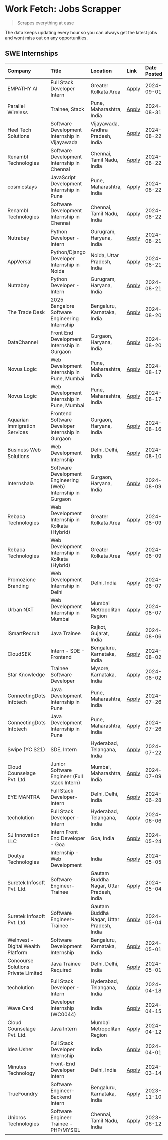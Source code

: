 # Work Fetch: Jobs Scrapper
> Scrapes everything at ease

The data keeps updating every hour so you can always get the latest jobs and wont miss out on any opportunities.

## SWE Internships
<!--START_SECTION:workfetch-->
| Company                             | Title                                                        | Location                                  | Link                                                                                                                                                                                                                                                                               | Date Posted   |
|:------------------------------------|:-------------------------------------------------------------|:------------------------------------------|:-----------------------------------------------------------------------------------------------------------------------------------------------------------------------------------------------------------------------------------------------------------------------------------|:--------------|
| EMPATHY AI                          | Full Stack Developer Intern                                  | Greater Kolkata Area                      | [Apply](https://in.linkedin.com/jobs/view/full-stack-developer-intern-at-empathy-ai-4013427554?position=48&pageNum=0&refId=cBqoE8isLCNPps848pRPbg%3D%3D&trackingId=%2FX8hBb8dohS3kjAr2W%2BLMw%3D%3D&trk=public_jobs_jserp-result_search-card)                                      | 2024-09-01    |
| Parallel Wireless                   | Trainee, Stack                                               | Pune, Maharashtra, India                  | [Apply](https://in.linkedin.com/jobs/view/trainee-stack-at-parallel-wireless-3905689841?position=51&pageNum=0&refId=cBqoE8isLCNPps848pRPbg%3D%3D&trackingId=H5%2BOwOx2fnr0NH4FEtfzuw%3D%3D&trk=public_jobs_jserp-result_search-card)                                               | 2024-08-31    |
| Heel Tech Solutions                 | Software Development Internship in Vijayawada                | Vijayawada, Andhra Pradesh, India         | [Apply](https://in.linkedin.com/jobs/view/software-development-internship-in-vijayawada-at-heel-tech-solutions-4007906692?position=23&pageNum=0&refId=cBqoE8isLCNPps848pRPbg%3D%3D&trackingId=IGO7P5l%2B%2FV%2FUqZa3e%2F7Y1w%3D%3D&trk=public_jobs_jserp-result_search-card)       | 2024-08-22    |
| Renambl Technologies                | Software Development Internship in Chennai                   | Chennai, Tamil Nadu, India                | [Apply](https://in.linkedin.com/jobs/view/software-development-internship-in-chennai-at-renambl-technologies-4007910299?position=34&pageNum=0&refId=cBqoE8isLCNPps848pRPbg%3D%3D&trackingId=F81I4%2BqIFXoo5UlMqY9t9Q%3D%3D&trk=public_jobs_jserp-result_search-card)               | 2024-08-22    |
| cosmicstays                         | JavaScript Development Internship in Pune                    | Pune, Maharashtra, India                  | [Apply](https://in.linkedin.com/jobs/view/javascript-development-internship-in-pune-at-cosmicstays-4007904825?position=42&pageNum=0&refId=cBqoE8isLCNPps848pRPbg%3D%3D&trackingId=L4rzXV%2BAMTnw1j2DEGlamA%3D%3D&trk=public_jobs_jserp-result_search-card)                         | 2024-08-22    |
| Renambl Technologies                | Software Development Internship in Chennai                   | Chennai, Tamil Nadu, India                | [Apply](https://in.linkedin.com/jobs/view/software-development-internship-in-chennai-at-renambl-technologies-4007910299?position=9&pageNum=2&refId=5cBKPrKmhmWOt%2B1kPE6%2B%2BA%3D%3D&trackingId=bo5DUXfNBnhvm%2BbIV7oIKg%3D%3D&trk=public_jobs_jserp-result_search-card)          | 2024-08-22    |
| Nutrabay                            | Python Developer - Intern                                    | Gurugram, Haryana, India                  | [Apply](https://in.linkedin.com/jobs/view/python-developer-intern-at-nutrabay-4003909226?position=28&pageNum=0&refId=cBqoE8isLCNPps848pRPbg%3D%3D&trackingId=%2BM4Qev%2B14ev%2FomiM1SThrg%3D%3D&trk=public_jobs_jserp-result_search-card)                                          | 2024-08-21    |
| AppVersal                           | Python/Django Developer Internship in Noida                  | Noida, Uttar Pradesh, India               | [Apply](https://in.linkedin.com/jobs/view/python-django-developer-internship-in-noida-at-appversal-4005107325?position=59&pageNum=0&refId=cBqoE8isLCNPps848pRPbg%3D%3D&trackingId=H9x6pt3VBq9CKMxL9aNqFA%3D%3D&trk=public_jobs_jserp-result_search-card)                           | 2024-08-21    |
| Nutrabay                            | Python Developer - Intern                                    | Gurugram, Haryana, India                  | [Apply](https://in.linkedin.com/jobs/view/python-developer-intern-at-nutrabay-4003909226?position=3&pageNum=2&refId=5cBKPrKmhmWOt%2B1kPE6%2B%2BA%3D%3D&trackingId=b3DaIPnjtIpzBFw1yrwl9Q%3D%3D&trk=public_jobs_jserp-result_search-card)                                           | 2024-08-21    |
| The Trade Desk                      | 2025 Bangalore Software Engineering Internship               | Bengaluru, Karnataka, India               | [Apply](https://in.linkedin.com/jobs/view/2025-bangalore-software-engineering-internship-at-the-trade-desk-3987456531?position=7&pageNum=0&refId=cBqoE8isLCNPps848pRPbg%3D%3D&trackingId=G0p9bAJxTXkjgThlSaYClQ%3D%3D&trk=public_jobs_jserp-result_search-card)                    | 2024-08-20    |
| DataChannel                         | Front End Development Internship in Gurgaon                  | Gurgaon, Haryana, India                   | [Apply](https://in.linkedin.com/jobs/view/front-end-development-internship-in-gurgaon-at-datachannel-4005999325?position=60&pageNum=0&refId=cBqoE8isLCNPps848pRPbg%3D%3D&trackingId=lyozLfeyEGTW0V0AplLRgw%3D%3D&trk=public_jobs_jserp-result_search-card)                         | 2024-08-20    |
| Novus Logic                         | Web Development Internship in Pune, Mumbai                   | Pune, Maharashtra, India                  | [Apply](https://in.linkedin.com/jobs/view/web-development-internship-in-pune-mumbai-at-novus-logic-4003713081?position=30&pageNum=0&refId=cBqoE8isLCNPps848pRPbg%3D%3D&trackingId=Yv9lyxMcPW9%2FK1q5VyzaNw%3D%3D&trk=public_jobs_jserp-result_search-card)                         | 2024-08-17    |
| Novus Logic                         | Web Development Internship in Pune, Mumbai                   | Pune, Maharashtra, India                  | [Apply](https://in.linkedin.com/jobs/view/web-development-internship-in-pune-mumbai-at-novus-logic-4003713081?position=5&pageNum=2&refId=5cBKPrKmhmWOt%2B1kPE6%2B%2BA%3D%3D&trackingId=hQURhHEKfAXs5LV9H7roOA%3D%3D&trk=public_jobs_jserp-result_search-card)                      | 2024-08-17    |
| Aquarian Immigration Services       | Frontend Software Developer Internship in Gurgaon            | Gurgaon, Haryana, India                   | [Apply](https://in.linkedin.com/jobs/view/frontend-software-developer-internship-in-gurgaon-at-aquarian-immigration-services-4003119832?position=53&pageNum=0&refId=cBqoE8isLCNPps848pRPbg%3D%3D&trackingId=XvdoJ1xZ0sWk8LMdxzCmGQ%3D%3D&trk=public_jobs_jserp-result_search-card) | 2024-08-16    |
| Business Web Solutions              | Web Development Internship                                   | Delhi, Delhi, India                       | [Apply](https://in.linkedin.com/jobs/view/web-development-internship-at-business-web-solutions-3997105289?position=46&pageNum=0&refId=cBqoE8isLCNPps848pRPbg%3D%3D&trackingId=tWI26%2BG8eVjO%2BqjvPh9Dhg%3D%3D&trk=public_jobs_jserp-result_search-card)                           | 2024-08-10    |
| Internshala                         | Software Development Engineering (Web) Internship in Gurgaon | Gurgaon, Haryana, India                   | [Apply](https://in.linkedin.com/jobs/view/software-development-engineering-web-internship-in-gurgaon-at-internshala-3997620471?position=3&pageNum=0&refId=cBqoE8isLCNPps848pRPbg%3D%3D&trackingId=h8DoBza1AsLtcIUDdKEtlA%3D%3D&trk=public_jobs_jserp-result_search-card)           | 2024-08-09    |
| Rebaca Technologies                 | Web Development Internship in Kolkata (Hybrid)               | Greater Kolkata Area                      | [Apply](https://in.linkedin.com/jobs/view/web-development-internship-in-kolkata-hybrid-at-rebaca-technologies-3997621369?position=33&pageNum=0&refId=cBqoE8isLCNPps848pRPbg%3D%3D&trackingId=ICx01GA%2B0VOlQMbH2FnIiA%3D%3D&trk=public_jobs_jserp-result_search-card)              | 2024-08-09    |
| Rebaca Technologies                 | Web Development Internship in Kolkata (Hybrid)               | Greater Kolkata Area                      | [Apply](https://in.linkedin.com/jobs/view/web-development-internship-in-kolkata-hybrid-at-rebaca-technologies-3997621369?position=8&pageNum=2&refId=5cBKPrKmhmWOt%2B1kPE6%2B%2BA%3D%3D&trackingId=UmyK8tS4BjH%2Bo0dFmZzyAA%3D%3D&trk=public_jobs_jserp-result_search-card)         | 2024-08-09    |
| Promozione Branding                 | Web Development Internship in Delhi                          | Delhi, India                              | [Apply](https://in.linkedin.com/jobs/view/web-development-internship-in-delhi-at-promozione-branding-3995559880?position=19&pageNum=0&refId=cBqoE8isLCNPps848pRPbg%3D%3D&trackingId=aWjyPjLy%2FabltK0ZG5Wg2A%3D%3D&trk=public_jobs_jserp-result_search-card)                       | 2024-08-07    |
| Urban NXT                           | Web Development Internship in Mumbai                         | Mumbai Metropolitan Region                | [Apply](https://in.linkedin.com/jobs/view/web-development-internship-in-mumbai-at-urban-nxt-3995561641?position=50&pageNum=0&refId=cBqoE8isLCNPps848pRPbg%3D%3D&trackingId=tVNrU1PjHt7QAvTNKD4FuQ%3D%3D&trk=public_jobs_jserp-result_search-card)                                  | 2024-08-07    |
| iSmartRecruit                       | Java Trainee                                                 | Rajkot, Gujarat, India                    | [Apply](https://in.linkedin.com/jobs/view/java-trainee-at-ismartrecruit-3992301825?position=25&pageNum=0&refId=cBqoE8isLCNPps848pRPbg%3D%3D&trackingId=M6I9mleWm%2FrC2XHWWrIpbA%3D%3D&trk=public_jobs_jserp-result_search-card)                                                    | 2024-08-06    |
| CloudSEK                            | Intern - SDE - Frontend                                      | Bengaluru, Karnataka, India               | [Apply](https://in.linkedin.com/jobs/view/intern-sde-frontend-at-cloudsek-3991574495?position=16&pageNum=0&refId=cBqoE8isLCNPps848pRPbg%3D%3D&trackingId=QQ7m14dRKJWGMDyYtCw8Vw%3D%3D&trk=public_jobs_jserp-result_search-card)                                                    | 2024-08-02    |
| Star Knowledge                      | Trainee Software Developer                                   | Mysore, Karnataka, India                  | [Apply](https://in.linkedin.com/jobs/view/trainee-software-developer-at-star-knowledge-3991516161?position=43&pageNum=0&refId=cBqoE8isLCNPps848pRPbg%3D%3D&trackingId=AahIz3SBdwkHSipAMdv1Bw%3D%3D&trk=public_jobs_jserp-result_search-card)                                       | 2024-08-02    |
| ConnectingDots Infotech             | Java Development Internship in Pune                          | Pune, Maharashtra, India                  | [Apply](https://in.linkedin.com/jobs/view/java-development-internship-in-pune-at-connectingdots-infotech-3983314097?position=32&pageNum=0&refId=cBqoE8isLCNPps848pRPbg%3D%3D&trackingId=DQ1vY0lK6vvn5OG3LENpMg%3D%3D&trk=public_jobs_jserp-result_search-card)                     | 2024-07-26    |
| ConnectingDots Infotech             | Java Development Internship in Pune                          | Pune, Maharashtra, India                  | [Apply](https://in.linkedin.com/jobs/view/java-development-internship-in-pune-at-connectingdots-infotech-3983314097?position=7&pageNum=2&refId=5cBKPrKmhmWOt%2B1kPE6%2B%2BA%3D%3D&trackingId=gwZkfnUhHGFM8IMclz0a6w%3D%3D&trk=public_jobs_jserp-result_search-card)                | 2024-07-26    |
| Swipe (YC S21)                      | SDE, Intern                                                  | Hyderabad, Telangana, India               | [Apply](https://in.linkedin.com/jobs/view/sde-intern-at-swipe-yc-s21-3980368092?position=47&pageNum=0&refId=cBqoE8isLCNPps848pRPbg%3D%3D&trackingId=vU1yquAeYNyFSeW0pP8t%2Fg%3D%3D&trk=public_jobs_jserp-result_search-card)                                                       | 2024-07-22    |
| Cloud Counselage Pvt. Ltd.          | Junior Software Engineer (Full stack Intern)                 | Mumbai, Maharashtra, India                | [Apply](https://in.linkedin.com/jobs/view/junior-software-engineer-full-stack-intern-at-cloud-counselage-pvt-ltd-3967725851?position=14&pageNum=0&refId=cBqoE8isLCNPps848pRPbg%3D%3D&trackingId=Cuur9ryiWPbDy56wrBYDUg%3D%3D&trk=public_jobs_jserp-result_search-card)             | 2024-07-09    |
| EYE MANTRA                          | Full Stack Developer- Intern                                 | Delhi, Delhi, India                       | [Apply](https://in.linkedin.com/jobs/view/full-stack-developer-intern-at-eye-mantra-3960988037?position=41&pageNum=0&refId=cBqoE8isLCNPps848pRPbg%3D%3D&trackingId=44PthVULKSqMdF1eb1XKZQ%3D%3D&trk=public_jobs_jserp-result_search-card)                                          | 2024-06-28    |
| techolution                         | Full Stack Developer - Intern                                | Hyderabad, Telangana, India               | [Apply](https://in.linkedin.com/jobs/view/full-stack-developer-intern-at-techolution-3947911862?position=44&pageNum=0&refId=cBqoE8isLCNPps848pRPbg%3D%3D&trackingId=BrY77jGsbOzBH2xVxCGaDA%3D%3D&trk=public_jobs_jserp-result_search-card)                                         | 2024-06-06    |
| SJ Innovation LLC                   | Intern Front End Developer - Goa                             | Goa, India                                | [Apply](https://in.linkedin.com/jobs/view/intern-front-end-developer-goa-at-sj-innovation-llc-3931678611?position=11&pageNum=0&refId=cBqoE8isLCNPps848pRPbg%3D%3D&trackingId=QwYMAOJ%2FDiZW3K4AZyy5Kg%3D%3D&trk=public_jobs_jserp-result_search-card)                              | 2024-05-24    |
| Doutya Technologies                 | Internship - Web Development                                 | India                                     | [Apply](https://in.linkedin.com/jobs/view/internship-web-development-at-doutya-technologies-3915234831?position=54&pageNum=0&refId=cBqoE8isLCNPps848pRPbg%3D%3D&trackingId=Pku0PAmbDCuLaJDMLnNdTw%3D%3D&trk=public_jobs_jserp-result_search-card)                                  | 2024-05-05    |
| Suretek Infosoft Pvt. Ltd.          | Software Engineer-Trainee                                    | Gautam Buddha Nagar, Uttar Pradesh, India | [Apply](https://in.linkedin.com/jobs/view/software-engineer-trainee-at-suretek-infosoft-pvt-ltd-3916999948?position=35&pageNum=0&refId=cBqoE8isLCNPps848pRPbg%3D%3D&trackingId=ZZMB2QuuPVhx05gus6denQ%3D%3D&trk=public_jobs_jserp-result_search-card)                              | 2024-05-04    |
| Suretek Infosoft Pvt. Ltd.          | Software Engineer-Trainee                                    | Gautam Buddha Nagar, Uttar Pradesh, India | [Apply](https://in.linkedin.com/jobs/view/software-engineer-trainee-at-suretek-infosoft-pvt-ltd-3916999948?position=10&pageNum=2&refId=5cBKPrKmhmWOt%2B1kPE6%2B%2BA%3D%3D&trackingId=en0sVE%2FfJAN6CUaUpPEkyg%3D%3D&trk=public_jobs_jserp-result_search-card)                      | 2024-05-04    |
| WeInvest - Digital Wealth Platform  | Software Development Internship                              | Bengaluru, Karnataka, India               | [Apply](https://in.linkedin.com/jobs/view/software-development-internship-at-weinvest-digital-wealth-platform-3912867225?position=2&pageNum=0&refId=cBqoE8isLCNPps848pRPbg%3D%3D&trackingId=B1mBqvRPm3%2FN9UlPzpf4VQ%3D%3D&trk=public_jobs_jserp-result_search-card)               | 2024-05-01    |
| Concourse Solutions Private Limited | Java Trainee Required                                        | Delhi, Delhi, India                       | [Apply](https://in.linkedin.com/jobs/view/java-trainee-required-at-concourse-solutions-private-limited-3912869388?position=10&pageNum=0&refId=cBqoE8isLCNPps848pRPbg%3D%3D&trackingId=bq4A9H5w43%2BhQ%2B5ImlYF8w%3D%3D&trk=public_jobs_jserp-result_search-card)                   | 2024-05-01    |
| techolution                         | Full Stack Developer - Intern                                | Hyderabad, Telangana, India               | [Apply](https://in.linkedin.com/jobs/view/full-stack-developer-intern-at-techolution-3904814977?position=52&pageNum=0&refId=cBqoE8isLCNPps848pRPbg%3D%3D&trackingId=GRNnD1mkvQ8MEy77YwCQLw%3D%3D&trk=public_jobs_jserp-result_search-card)                                         | 2024-04-18    |
| Wave Card                           | Developer Internship (WC0044)                                | India                                     | [Apply](https://in.linkedin.com/jobs/view/developer-internship-wc0044-at-wave-card-3900079966?position=56&pageNum=0&refId=cBqoE8isLCNPps848pRPbg%3D%3D&trackingId=H%2BCOWmmGNL8kV7ep33tZOg%3D%3D&trk=public_jobs_jserp-result_search-card)                                         | 2024-04-15    |
| Cloud Counselage Pvt. Ltd.          | Java Intern                                                  | Mumbai Metropolitan Region                | [Apply](https://in.linkedin.com/jobs/view/java-intern-at-cloud-counselage-pvt-ltd-3896025667?position=37&pageNum=0&refId=cBqoE8isLCNPps848pRPbg%3D%3D&trackingId=D3qBNW5VDlBtE1xdBYA2yw%3D%3D&trk=public_jobs_jserp-result_search-card)                                            | 2024-04-12    |
| Idea Usher                          | Full Stack Developer Internship                              | India                                     | [Apply](https://in.linkedin.com/jobs/view/full-stack-developer-internship-at-idea-usher-3879565540?position=21&pageNum=0&refId=cBqoE8isLCNPps848pRPbg%3D%3D&trackingId=yjWizNI0%2FKeC3q%2Fu6lQyPA%3D%3D&trk=public_jobs_jserp-result_search-card)                                  | 2024-04-01    |
| Minutes Technology                  | Front-End Developer Intern                                   | Delhi, India                              | [Apply](https://in.linkedin.com/jobs/view/front-end-developer-intern-at-minutes-technology-3853712549?position=18&pageNum=0&refId=cBqoE8isLCNPps848pRPbg%3D%3D&trackingId=lqrtUUeqT7t5LdY56O9tDw%3D%3D&trk=public_jobs_jserp-result_search-card)                                   | 2024-03-14    |
| TrueFoundry                         | Software Engineer-Backend Intern                             | Bengaluru, Karnataka, India               | [Apply](https://in.linkedin.com/jobs/view/software-engineer-backend-intern-at-truefoundry-3779508170?position=38&pageNum=0&refId=cBqoE8isLCNPps848pRPbg%3D%3D&trackingId=exjRNhUJHqaKhkWqewj03g%3D%3D&trk=public_jobs_jserp-result_search-card)                                    | 2023-11-10    |
| Unibros Technologies                | Software Engineer Trainee - PHP/MYSQL                        | Chennai, Tamil Nadu, India                | [Apply](https://in.linkedin.com/jobs/view/software-engineer-trainee-php-mysql-at-unibros-technologies-3656599241?position=39&pageNum=0&refId=cBqoE8isLCNPps848pRPbg%3D%3D&trackingId=d0bRzg1IavOYra%2FV7O2YVw%3D%3D&trk=public_jobs_jserp-result_search-card)                      | 2023-06-12    |
<!--END_SECTION:workfetch-->
